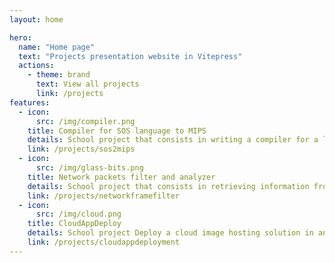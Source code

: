 ```yaml
---
layout: home

hero:
  name: "Home page"
  text: "Projects presentation website in Vitepress"
  actions:
    - theme: brand
      text: View all projects
      link: /projects
features:
  - icon: 
      src: /img/compiler.png
    title: Compiler for SOS language to MIPS
    details: School project that consists in writing a compiler for a language called SOS (Simple Operating System) to MIPS assembly language
    link: /projects/sos2mips
  - icon: 
      src: /img/glass-bits.png
    title: Network packets filter and analyzer 
    details: School project that consists in retrieving information from network frame and decompose it by layers and protocols (Ethernet, IP, TCP, UDP, DNS, HTTP...)
    link: /projects/networkframefilter
  - icon:
      src: /img/cloud.png
    title: CloudAppDeploy
    details: School project Deploy a cloud image hosting solution in an automated and resilient approach
    link: /projects/cloudappdeployment
---
```


